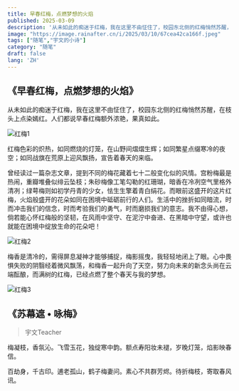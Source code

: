 ```yaml
---
title: 早春红梅，点燃梦想的火焰
published: 2025-03-09
description: '从未如此的痴迷于红梅，我在这里不由怔住了，校园东北侧的红梅悄然苏醒，在枝头上点染嫣红。人们都说早春红梅额外浓艳，果真如此。'
image: "https://image.rainafter.cn/i/2025/03/10/67cea42ca166f.jpeg"
tags: ["随笔","宇文的小诗"]
category: "随笔"
draft: false 
lang: 'ZH'
---
```


## 《早春红梅，点燃梦想的火焰》

从未如此的痴迷于红梅，我在这里不由怔住了，校园东北侧的红梅悄然苏醒，在枝头上点染嫣红。人们都说早春红梅额外浓艳，果真如此。

![红梅1](https://image.rainafter.cn/i/2025/03/11/67cfb75ced072.jpeg)

红梅色彩的炽热，如同燃烧的灯笼，在山野间熠熠生辉；如同繁星点缀寒冷的夜空；如同战旗在荒原上迎风飘扬，宣告着春天的来临。

曾经读过一篇杂志文章，提到不同的梅花藏着七十二般变化似的风情。宫粉梅最是热闹，重瓣堆叠似绯云坠枝；朱砂梅像工笔勾勒的红珊瑚，暗香在冷冽空气里格外清冽；绿萼梅则如初学丹青的少女，怯生生擎着青白绢花。而眼前这盛开的这片红梅，火焰般盛开的花朵如同在困境中砥砺前行的人们。生活中的挫折如同暗流，时而冲击我们的信念，时而考验我们的勇气，时而磨损我们的意志。我不由得心想，倘若能心怀红梅般的坚韧，在风雨中坚守、在泥泞中奋进、在黑暗中守望，或许也就能在困境中绽放生命的花朵吧！

![红梅2](https://image.rainafter.cn/i/2025/03/11/67cfb78c920a2.jpeg)

梅香是清冷的，需得屏息凝神才能够捕捉，梅影摇曳，我轻轻地闭上了眼。心中畏惧失败的阴翳经着微风飘荡，和梅香一起升向了天空，努力向未来的新念头尚在云端酝酿，而满树的红梅，已经点燃了整个春天与我的梦想。

![红梅3](https://image.rainafter.cn/i/2025/03/11/67cfb7a55fe45.jpeg)

## 《苏幕遮 • 咏梅》
> 宇文Teacher

梅凝枝，香氛沁。飞雪玉花，独绽寒中韵。额点寿阳妆未褪，岁晚灯笼，焰影映春信。

百劫身，千古印。逋老孤山，鹤子梅妻问。素心不共群芳烬。待折梅枝，寄取春风讯。

